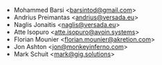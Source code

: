 - Mohammed Barsi \<<barsintod@gmail.com>\>
- Andrius Preimantas \<<andrius@versada.eu>\>
- Naglis Jonaitis \<<naglis@versada.eu>\>
- Atte Isopuro \<<atte.isopuro@avoin.systems>\>
- Florian Mounier \<<florian.mounier@akretion.com>\>
- Jon Ashton \<<jon@monkeyinferno.com>\>
- Mark Schuit \<<mark@gig.solutions>\>
